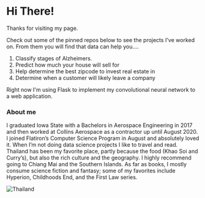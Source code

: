 # Hi There!

Thanks for visiting my page.

Check out some of the pinned repos below to see the projects I've worked on. 
From them you will find that data can help you....

1. Classify stages of Alzheimers.
2. Predict how much your house will sell for
3. Help determine the best zipcode to invest real estate in
4. Determine when a customer will likely leave a company


Right now I'm using Flask to implement my convolutional neural network to a web application. 

### About me

I graduated Iowa State with a Bachelors in Aerospace Engineering in 2017 and then worked at Collins Aerospace as a contractor up until August 2020. I joined Flatiron’s Computer Science Program in August and absolutely loved it. When I’m not doing data science projects I like to travel and read. Thailand has been my favorite place, partly because the food (Khao Soi and Curry’s), but also the rich culture and the geography. I highly recommend going to Chiang Mai and the Southern Islands. As far as books, I mostly consume science fiction and fantasy; some of my favorites include Hyperion, Childhoods End, and the First Law series. 

![Thailand](/Thailand.jpg)
